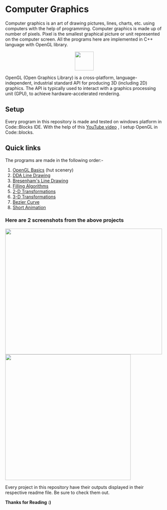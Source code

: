 # Computer Graphics 
Computer graphics is an art of drawing pictures, lines, charts, etc. using computers with the help of programming.
Computer graphics is made up of number of pixels. Pixel is the smallest graphical picture or unit represented on the computer screen.
All the programs here are implemented in C++ language with OpenGL library.


<p align="center">
  <img src="https://www.opengl.org/img/opengl_logo.png" height=60>
</p>

OpenGL (Open Graphics Library) is a cross-platform, language-independent, industrial standard API for producing 3D (including 2D) graphics. 
The API is typically used to interact with a graphics processing unit (GPU), to achieve hardware-accelerated rendering.
## Setup
Every program in this repository is made and tested on windows platform in Code::Blocks IDE. With the help of this [YouTube video](https://www.youtube.com/watch?v=RtE0KdAeF9w)
, I setup OpenGL in Code::blocks.
   
## Quick links
The programs are made in the following order:-
1. [OpenGL Basics](https://github.com/aroraishan464/Computer-Graphics/tree/master/hut%20scenery) (hut scenery)
2. [DDA Line Drawing](https://github.com/aroraishan464/Computer-Graphics/tree/master/DDA%20line%20drawing)
3. [Bresenham's Line Drawing](https://github.com/aroraishan464/Computer-Graphics/tree/master/Bresenham's%20line%20drawing)
4. [Filling Algorithms](https://github.com/aroraishan464/Computer-Graphics/tree/master/Filling%20Algorithms)
5. [2-D Transformations](https://github.com/aroraishan464/Computer-Graphics/tree/master/2-D%20Transformations)
6. [3-D Transformations](https://github.com/aroraishan464/Computer-Graphics/tree/master/3-D%20Transformations)
7. [Bezier Curve](https://github.com/aroraishan464/Computer-Graphics/tree/master/Bezier%20curve)
8. [Short Animation](https://github.com/aroraishan464/Computer-Graphics/tree/master/Short%20Animation)

### Here are 2 screenshots from the above projects
<img src="https://user-images.githubusercontent.com/46368329/123936740-1c2cbf00-d9b3-11eb-9b7c-0f562f835361.gif" height=400 width=500> <img src="https://user-images.githubusercontent.com/46368329/123798608-f8ab3b00-d904-11eb-8293-9db818b099b6.gif" height=400 width=400>  

Every project in this repository have their outputs displayed in their respective readme file. Be sure to check them out.

**Thanks for Reading :)**
